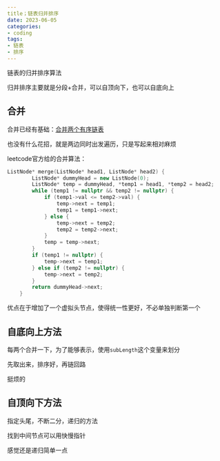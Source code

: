 ```yaml
---
title；链表归并排序
date: 2023-06-05
categories:
- coding
tags:
- 链表
- 排序
---
```


链表的归并排序算法

<!--more-->

归并排序主要就是分段+合并，可以自顶向下，也可以自底向上

## 合并

合并已经有基础：[合并两个有序链表](https://leetcode.cn/problems/merge-two-sorted-lists/)

也没有什么花招，就是两边同时出发遍历，只是写起来相对麻烦

leetcode官方给的合并算法：

```c++
ListNode* merge(ListNode* head1, ListNode* head2) {
        ListNode* dummyHead = new ListNode(0);
        ListNode* temp = dummyHead, *temp1 = head1, *temp2 = head2;
        while (temp1 != nullptr && temp2 != nullptr) {
            if (temp1->val <= temp2->val) {
                temp->next = temp1;
                temp1 = temp1->next;
            } else {
                temp->next = temp2;
                temp2 = temp2->next;
            }
            temp = temp->next;
        }
        if (temp1 != nullptr) {
            temp->next = temp1;
        } else if (temp2 != nullptr) {
            temp->next = temp2;
        }
        return dummyHead->next;
    }
```

优点在于增加了一个虚拟头节点，使得统一性更好，不必单独判断第一个

## 自底向上方法

每两个合并一下，为了能够表示，使用`subLength`这个变量来划分

先取出来，排序好，再链回路

挺烦的

## 自顶向下方法

指定头尾，不断二分，递归的方法

找到中间节点可以用快慢指针

感觉还是递归简单一点